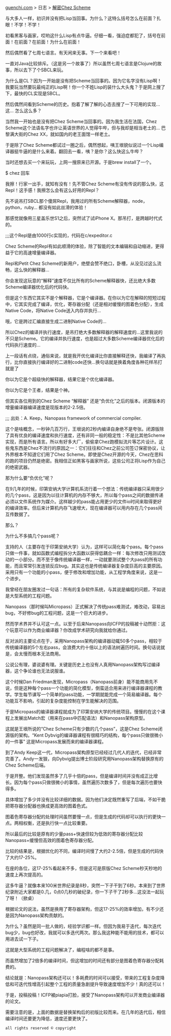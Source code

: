 [guenchi.com](https://guenchi.github.io) > 日志 > [解密Chez Scheme](0x7c06.md)

与大多人一样，初识并没有把Lisp当回事。为什么？这特么括号怎么在前面？扎眼！不学！不学！

初看黑客与画家，哎哟这什么Lisp有点牛逼。仔细一看，强迫症都犯了，括号在前面！在前面？在前面！为什么在前面！

然后偶然看了七周七语言。有天闲来无事。下一个来看吧！

一直对Java比较排斥。（这是另一个故事了）所以虽然七周七语言是Clojure的故事，所以去下了个SBCL来玩。

为什么是CL？因为一开始是没有把Scheme当回事的。因为它名字没有Lisp啊！我要玩当然要玩最纯正的Lisp啊！你一个不姓Lisp的装什么大头鬼？于是网上搜了下，最快的CL实现是SBCL。

然后偶然间看到Scheme的历史。抱着了解了解的心态去搜了一下可用的实现... 这… 怎么这么多？

当然我一开始也是没有把Chez Scheme当回事的。因为我生活在法国，Chez Scheme这个法语名字也许让英语世界的人觉得牛哔，但与我却是相当老土的… 巴黎满大街的Chez XX，就如国内的老王面馆一样老土。

于是除了Chez Scheme都试过一圈之后，偶然想起，咦王垠貌似说过一个Lisp编译器挺牛逼的是什么来着。翻回去一看，咦？是你？这么快这么牛哔？

当时还想去买一个来玩玩，上网一搜原来已开源。于是brew install了一个。

$ chez 回车

我擦！行家一出手，就知有没有！先不管Chez Scheme有没有传说的那么快，这Repl！这手感！我擦怎么会有这么好用的Repl？

先不说吊打SBCL那个傻屌Repl，我用过的所有Scheme解释器，node，python，ruby… 都没有如此丝滑的体验！

那感觉就像用三星盖乐世S1之后，突然试了试iPhone X。那吊打，是跨越时代式的。

;;;这个Repl是由1000行c实现的，代码在c/expeditor.c

Chez Scheme的Repl有如此顺滑的体验，除了智能的文本编辑和自动缩进，更得益于它的高速增量编译器。

Repl和Petit Chez Scheme的新用户，绝壁会赞不绝口，卧槽，从没见过这么流畅，这么快的解释器…

你会发现这玩意的“解释”速度不仅比所有的Scheme解释器快，还比绝大多数Scheme编译器优化后的代码快。

但是这个东西它其实不是个解释器，它是个编译器。在你以为它在解释的短短过程中，它其实完成了编译，优化，寄存器分配（还是相对缓慢的图着色分配），生成Native Code，将Native Code送入内存并执行…

哦，它是跨过汇编直接生成二进制Native Code的…

所以Chez的编译并执行速度，是吊打绝大多数解释器的解释速度的…这里我说的不只是Scheme。它的编译并执行速度，也是超过大多数Scheme编译器优化后的代码执行速度的…

上一段话有点绕，通俗来说，就是我开优化编译比你直接解释还快，我编译了再执行，比你直接执行编译好的二进制code还快…换句话就是换着角度各种花样吊打就是了

你以为它是个超级快的解释器，结果它是个优化编译器。

你以为它是个王者，结果是个神。

但其实各位用到的Chez Scheme “解释器” 还是“负优化”之后的版本。闭源版本的增量编译器编译速度是现版本的2-2.5倍。

;;; 出处：A. Keep，Nanopass framework of commercial compiler.

这个是啥概念，一秒钟几百万行，王垠说的2秒内编译自身绝不是夸张。闭源版除了具有优良的编译速度和执行速度，还有非同一般的稳定性：不是比其他Scheme实现，而是所有语言。所以有好多大厂，偷偷拿Chez跑模拟流片等芯片设计。这些鬼东西是Chez不流行的原因之一：它们往往和Chez之前公司签订保密协议，让外界根本不知道它们用了Chez Scheme。即使是Chez开源的今天，Chez在思科的跑的项目仍然是绝密。我相信正如黑客与画家所说，这些公司正将Lisp作为自己的绝密武器。

那为什么要“负优化”呢？

在9几年的时候，印第安纳大学计算机系流行着一个想法：传统编译器只采用很少的几个pass，这是因为以往计算机的内存不够大，所以每个pass之间的数据传递必须以文件系统作为媒介。这样越少的pass能占用更少的文件io时间来取得更好的编译效率。但后来计算机内存飞速增大，现在编译器可以用内存在几个pass间互传数据了。

那么？

为什么不多搞几个pass呢？

支持的人（主要存在于印第安纳大学）认为，这样可以简化每个pass。每个pass只做一件事，就如函数式编程拆分大函数以获得低耦合一样：每次修改只用测试改动的一小部分。而不至于像传统编译器一样，一动就要测试整个大pass的所有功能，而且常常引发连锁反应bug。其实这也是传统编译器复杂度巨高的主要原因。采用只有一个功能的小pass，便于修改和增加功能，从工程学角度来说，这是一个进步。

我曾经在朋友圈发过一句话：所有的复杂软件系统，与其说是编程的问题，不如说是大型系统的工程问题。

Nanopass（那时候叫Micropass）正式解决了传统pass难测试，难改动，容易出bug，不好修bug的工程问题，这是一个巨大的进步。

然而学术界并不认可这一点。以至于后来Nanopass向ICFP的投稿被十动然拒：这个玩意可以作为商业编译器？你改成学术研究向我就给你通过。

反对派的主要论点在于，采用Nanopass架构的编译器动辄50多个pass，相较于传统编译器的5个左右pass，会浪费大约十倍以上的语法树遍历时间。换句话说就是，会太慢而根本无法商用。

公说公有理，婆说婆有理。关键是历史上也没有人真用Nanopass架构写过编译器，这个争论谁也无法说服谁。

这个时候Dan Friedman发现，Micropass（Nanopass前身）能不能商用先不说，但是这种每个pass一个功能的简化模型，倒蛮适合用来进行编译器课程的教学。学生每节课写一个简单的pass功能，一学期就能完成一个简易编译器。每个功能互不影响，引起的复杂度能控制在学生能解决的范围。

于是Micropass的编译器课程就成为了印第安纳大学的传统项目。慢慢的在这个课程上发展出Match宏（用来在pass中匹配语法）和Nanopass架构原型。

这就是王垠所说的“Chez Scheme只有少数的几个pass”，这是Chez Scheme闭源版的架构。“Kent Dybvig的编译器课程有很精巧的结构，每个pass只做很微小的一件事” 这是Micropass发展而来的编译器课程。

到了Andy Keep这一代，Micropass架构原型已经经过几代人的迭代，已经非常完善了。Andy一发狠，向Dybvig提出博士阶段研究用Nanopass架构替换原有的Chez Scheme后端。

于是开整。他们发现虽然多了几乎十倍的pass，但是编译时间并没有成正比增长。因为每个pass只做很微小的事情，虽然遍历次数多了，但是每次遍历也要快得多。

具体增加了多少并没有比较详细的数据。因为他们决定既然重写了后端，不如干脆把寄存器分配器也换成更高效的图着色式。

图着色寄存器分配的处理时间虽然要慢一点，但是生成的代码却可以执行的更快一点。两相权衡，还是执行快一点比较重要。

所以最后的比较是原有的少量pass+快速但较为低效的寄存器分配比较Nanopass+缓慢但高效的图着色寄存器分配。

比较的结果是，根据优化的不同，编译时间慢了大约2-2.5倍，但是生成的代码快了大约17-25%。

在座的各位，这17-25%看起来不多，但是这可是原版Chez Scheme秒天秒地的速度上再次提高的。

这多牛逼？就像本来100米世界纪录是8秒，突然一下子干到了6秒。本来到了世界纪录附近大家都是0.几，0点0几秒的破纪录，你一下子干了2秒多…这没法一起玩了呀！（掀桌）

根据论文的说法，虽然是换用了寄存器架构，但这17-25%的效率增加，有不少还是因为Nanopass架构贡献的。

为什么？虽然是同一批人做的，经验学识都一样。但因为我易于迭代，每次迭代bug少，bug也好改，我就可以多迭代两次。那么我这种能不能用的技术，都可以用进去试一下子。

这就是大型系统的工程问题解决了，编程啥的都不是事。

而虽然增加了2倍多的编译时间，但这增加的时间还有部分是图着色寄存器分配耗费的。

结论就是：Nanopass架构还可以！多耗费的时间可以接受，带来的工程复杂度降低和可迭代性增高引起整个工程的质量急剧提升导致速度增加不少！真的还可以！

于是，投稿投稿！ICFP被piapia打脸，接受了Nanopass架构可以开发商业编译器的论文。

需要注意的是，上面的数据是替换架构后的初版比较而来。在几年的迭代后，相信编译时间还要更为降低，速度还要更快了。

```
all rights reserved © copyright
```
